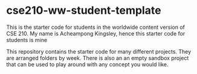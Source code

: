 # cse210-ww-student-template
This is the starter code for students in the worldwide content version of CSE 210.
My name is Acheampong Kingsley, hence this starter code for students is mine

This repository contains the starter code for many different projects. They are arranged folders by week. There is also an an empty sandbox project that can be used to play around with any concept you would like.
